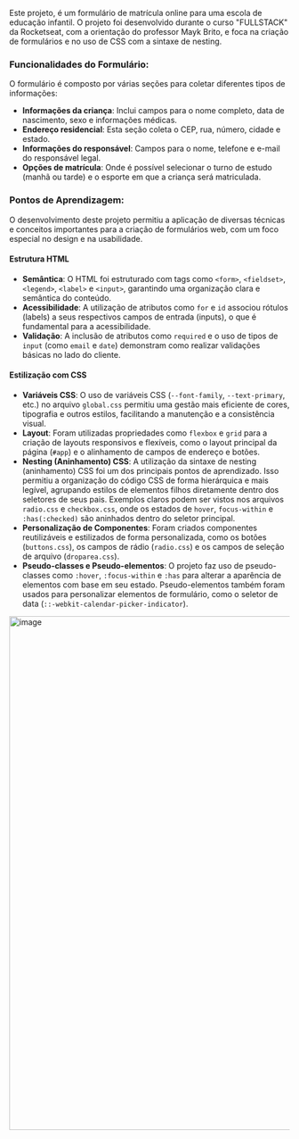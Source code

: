 Este projeto, é um formulário de matrícula online para uma escola de educação infantil. O projeto foi desenvolvido durante o curso "FULLSTACK" da Rocketseat, com a orientação do professor Mayk Brito, e foca na criação de formulários e no uso de CSS com a sintaxe de nesting.

### Funcionalidades do Formulário:

O formulário é composto por várias seções para coletar diferentes tipos de informações:

* **Informações da criança**: Inclui campos para o nome completo, data de nascimento, sexo e informações médicas.
* **Endereço residencial**: Esta seção coleta o CEP, rua, número, cidade e estado.
* **Informações do responsável**: Campos para o nome, telefone e e-mail do responsável legal.
* **Opções de matrícula**: Onde é possível selecionar o turno de estudo (manhã ou tarde) e o esporte em que a criança será matriculada.

### Pontos de Aprendizagem:

O desenvolvimento deste projeto permitiu a aplicação de diversas técnicas e conceitos importantes para a criação de formulários web, com um foco especial no design e na usabilidade.

#### Estrutura HTML
* **Semântica**: O HTML foi estruturado com tags como `<form>`, `<fieldset>`, `<legend>`, `<label>` e `<input>`, garantindo uma organização clara e semântica do conteúdo.
* **Acessibilidade**: A utilização de atributos como `for` e `id` associou rótulos (labels) a seus respectivos campos de entrada (inputs), o que é fundamental para a acessibilidade.
* **Validação**: A inclusão de atributos como `required` e o uso de tipos de `input` (como `email` e `date`) demonstram como realizar validações básicas no lado do cliente.

#### Estilização com CSS
* **Variáveis CSS**: O uso de variáveis CSS (`--font-family`, `--text-primary`, etc.) no arquivo `global.css` permitiu uma gestão mais eficiente de cores, tipografia e outros estilos, facilitando a manutenção e a consistência visual.
* **Layout**: Foram utilizadas propriedades como `flexbox` e `grid` para a criação de layouts responsivos e flexíveis, como o layout principal da página (`#app`) e o alinhamento de campos de endereço e botões.
* **Nesting (Aninhamento) CSS**: A utilização da sintaxe de nesting (aninhamento) CSS foi um dos principais pontos de aprendizado. Isso permitiu a organização do código CSS de forma hierárquica e mais legível, agrupando estilos de elementos filhos diretamente dentro dos seletores de seus pais. Exemplos claros podem ser vistos nos arquivos `radio.css` e `checkbox.css`, onde os estados de `hover`, `focus-within` e `:has(:checked)` são aninhados dentro do seletor principal.
* **Personalização de Componentes**: Foram criados componentes reutilizáveis e estilizados de forma personalizada, como os botões (`buttons.css`), os campos de rádio (`radio.css`) e os campos de seleção de arquivo (`droparea.css`).
* **Pseudo-classes e Pseudo-elementos**: O projeto faz uso de pseudo-classes como `:hover`, `:focus-within` e `:has` para alterar a aparência de elementos com base em seu estado. Pseudo-elementos também foram usados para personalizar elementos de formulário, como o seletor de data (`::-webkit-calendar-picker-indicator`).
<img width="1901" height="921" alt="image" src="https://github.com/user-attachments/assets/14fa44fa-5e33-4598-9a47-e38a4729e61f" />
